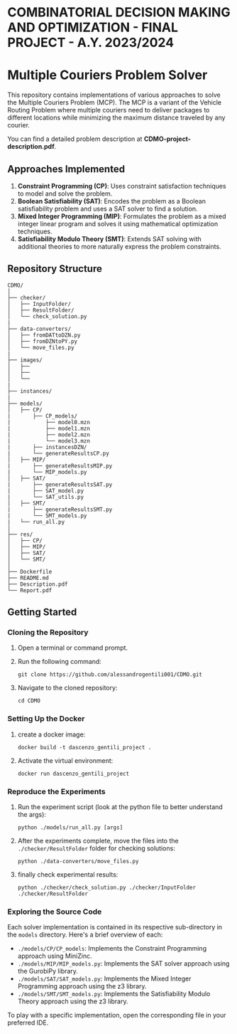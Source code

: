 # COMBINATORIAL DECISION MAKING AND OPTIMIZATION - FINAL PROJECT - A.Y. 2023/2024

# Multiple Couriers Problem Solver

This repository contains implementations of various approaches to solve the Multiple Couriers Problem (MCP). The MCP is a variant of the Vehicle Routing Problem where multiple couriers need to deliver packages to different locations while minimizing the maximum distance traveled by any courier.

You can find a detailed problem description at **CDMO-project-description.pdf**.

## Approaches Implemented

1. **Constraint Programming (CP)**: Uses constraint satisfaction techniques to model and solve the problem.
2. **Boolean Satisfiability (SAT)**: Encodes the problem as a Boolean satisfiability problem and uses a SAT solver to find a solution.
3. **Mixed Integer Programming (MIP)**: Formulates the problem as a mixed integer linear program and solves it using mathematical optimization techniques.
4. **Satisfiability Modulo Theory (SMT)**: Extends SAT solving with additional theories to more naturally express the problem constraints.

## Repository Structure

```
CDMO/
│
├── checker/
│   ├── InputFolder/
│   ├── ResultFolder/
│   └── check_solution.py
|
├── data-converters/
│   ├── fromDATtoDZN.py
│   ├── fromDZNtoPY.py
│   └── move_files.py
|
├── images/
│   ├── 
│   ├── 
│   └── 
|
├── instances/
|
├── models/
│   ├── CP/
|       ├── CP_models/
|           ├── model0.mzn
|           ├── model1.mzn
|           ├── model2.mzn
|           └── model3.mzn
|       ├── instancesDZN/
|       └── generateResultsCP.py
│   ├── MIP/
|       ├── generateResultsMIP.py
|       └── MIP_models.py
│   ├── SAT/
|       ├── generateResultsSAT.py
|       ├── SAT_model.py
|       └── SAT_utils.py
│   ├── SMT/
|       ├── generateResultsSMT.py
|       └── SMT_models.py
|   └── run_all.py
│
├── res/
│   ├── CP/
│   ├── MIP/
│   ├── SAT/
│   └── SMT/
│
├── Dockerfile
├── README.md
├── Description.pdf
└── Report.pdf
```

## Getting Started

### Cloning the Repository

1. Open a terminal or command prompt.

2. Run the following command:

   ```
   git clone https://github.com/alessandrogentili001/CDMO.git
   ```

3. Navigate to the cloned repository:

   ```
   cd CDMO
   ```

### Setting Up the Docker

1. create a docker image:

   ```
   docker build -t dascenzo_gentili_project .
   ```

2. Activate the virtual environment:

   ```
   docker run dascenzo_gentili_project
   ```

### Reproduce the Experiments

1. Run the experiment script (look at the python file to better understand the args):

   ```
   python ./models/run_all.py [args]
   ```

2. After the experiments complete, move the files into the `./checker/ResultFolder` folder for checking solutions:

   ```
   python ./data-converters/move_files.py
   ```

3. finally check experimental results:

   ```
   python ./checker/check_solution.py ./checker/InputFolder ./checker/ResultFolder
   ```

### Exploring the Source Code

Each solver implementation is contained in its respective sub-directory in the `models` directory. Here's a brief overview of each:

- `./models/CP/CP_models`: Implements the Constraint Programming approach using MiniZinc.
- `./models/MIP/MIP_models.py`: Implements the SAT solver approach using the GurobiPy library.
- `./models/SAT/SAT_models.py`: Implements the Mixed Integer Programming approach using the z3 library.
- `./models/SMT/SMT_models.py`: Implements the Satisfiability Modulo Theory approach using the z3 library.

To play with a specific implementation, open the corresponding file in your preferred IDE.